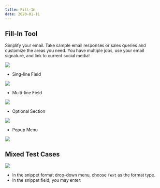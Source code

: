 ```yaml
---
title: Fill-In
date: 2020-01-11
---
```


## Fill-In Tool

Simplify your email. Take sample email responses or sales queries and customize the areas you need. You have multiple jobs, use your email signature, and link to current social media!

![](http://oss.codeexpander.com/i/fill-in.gif)

- Sing-line Field

![](http://oss.codeexpander.com/i/fill-in-sing-line.png)

- Multi-line Field

![](http://oss.codeexpander.com/i/fill-in-multi-line.png)

- Optional Section

![](http://oss.codeexpander.com/i/fill-in-option.png)

- Popup Menu

![](http://oss.codeexpander.com/i/fill-in-menu.png)

## Mixed Test Cases

![](http://oss.codeexpander.com/i/fill-in-test.png)

- In the snippet format drop-down menu, choose `Text` as the format type.
- In the snippet field, you may enter:

<Gist id="3e01618ffeb53256ae8d13b5f120baf0"></Gist>
